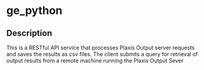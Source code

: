 # ge_python
## Description
This is a RESTful API service that processes Plaxis Output server requests and saves the results as csv files. The client submits a query for retrieval of output results from a remote machine running the Plaxis Output Sever 
